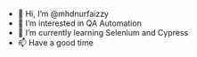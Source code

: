 - 👋 Hi, I’m @mhdnurfaizzy
- 👀 I’m interested in QA Automation
- 🌱 I’m currently learning Selenium and Cypress
- 📫 Have a good time

<!---
mhdnurfaizzy/mhdnurfaizzy is a ✨ special ✨ repository because its `README.md` (this file) appears on your GitHub profile.
You can click the Preview link to take a look at your changes.
--->
